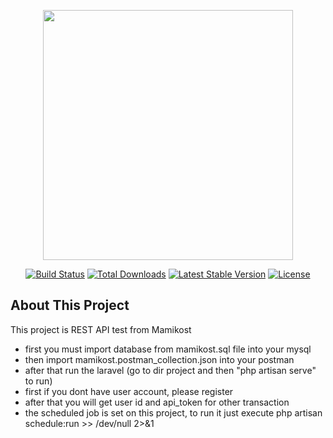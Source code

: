 <p align="center"><img src="https://res.cloudinary.com/dtfbvvkyp/image/upload/v1566331377/laravel-logolockup-cmyk-red.svg" width="400"></p>

<p align="center">
<a href="https://travis-ci.org/laravel/framework"><img src="https://travis-ci.org/laravel/framework.svg" alt="Build Status"></a>
<a href="https://packagist.org/packages/laravel/framework"><img src="https://poser.pugx.org/laravel/framework/d/total.svg" alt="Total Downloads"></a>
<a href="https://packagist.org/packages/laravel/framework"><img src="https://poser.pugx.org/laravel/framework/v/stable.svg" alt="Latest Stable Version"></a>
<a href="https://packagist.org/packages/laravel/framework"><img src="https://poser.pugx.org/laravel/framework/license.svg" alt="License"></a>
</p>

## About This Project

This project is REST API test from Mamikost

- first you must import database from mamikost.sql file into your mysql
- then import mamikost.postman_collection.json into your postman
- after that run the laravel (go to dir project and then "php artisan serve" to run)
- first if you dont have user account, please register
- after that you will get user id and api_token for other transaction
- the scheduled job is set on this project, to run it just execute php artisan schedule:run >> /dev/null 2>&1
